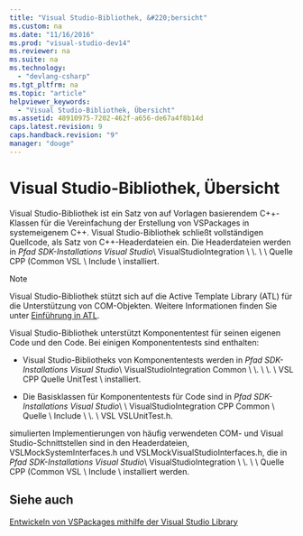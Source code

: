 ```yaml
---
title: "Visual Studio-Bibliothek, &#220;bersicht"
ms.custom: na
ms.date: "11/16/2016"
ms.prod: "visual-studio-dev14"
ms.reviewer: na
ms.suite: na
ms.technology: 
  - "devlang-csharp"
ms.tgt_pltfrm: na
ms.topic: "article"
helpviewer_keywords: 
  - "Visual Studio-Bibliothek, Übersicht"
ms.assetid: 48910975-7202-462f-a656-de67a4f8b14d
caps.latest.revision: 9
caps.handback.revision: "9"
manager: "douge"
---
```

# Visual Studio-Bibliothek, &#220;bersicht
Visual Studio\-Bibliothek ist ein Satz von auf Vorlagen basierendem C\+\+\-Klassen für die Vereinfachung der Erstellung von VSPackages in systemeigenem C\+\+.  Visual Studio\-Bibliothek schließt vollständigen Quellcode, als Satz von C\+\+\-Headerdateien ein.  Die Headerdateien werden in *Pfad SDK\-Installations Visual Studio*\\ VisualStudioIntegration \\ \\. \\ \\ Quelle CPP \(Common VSL \\ Include \\ installiert.  
  
> [!NOTE]
>  Visual Studio\-Bibliothek stützt sich auf die Active Template Library \(ATL\) für die Unterstützung von COM\-Objekten.  Weitere Informationen finden Sie unter [Einführung in ATL](../atl/introduction-to-atl.md).  
  
 Visual Studio\-Bibliothek unterstützt Komponententest für seinen eigenen Code und den Code.  Bei einigen Komponententests sind enthalten:  
  
-   Visual Studio\-Bibliotheks von Komponententests werden in *Pfad SDK\-Installations Visual Studio*\\ VisualStudioIntegration Common \\ \\. \\ \\. \\ VSL CPP Quelle UnitTest \\ installiert.  
  
-   Die Basisklassen für Komponententests für Code sind in *Pfad SDK\-Installations Visual Studio*\\ \\ VisualStudioIntegration CPP Common \\ Quelle \\ Include \\ \\. \\ VSL VSLUnitTest.h.  
  
 simulierten Implementierungen von häufig verwendeten COM\- und Visual Studio\-Schnittstellen sind in den Headerdateien, VSLMockSystemInterfaces.h und VSLMockVisualStudioInterfaces.h, die in *Pfad SDK\-Installations Visual Studio*\\ VisualStudioIntegration \\ \\. \\ \\ Quelle CPP \(Common VSL \\ Include \\ installiert werden.  
  
## Siehe auch  
 [Entwickeln von VSPackages mithilfe der Visual Studio Library](../misc/developing-vspackages-by-using-the-visual-studio-library.md)